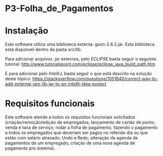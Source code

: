 # P3-Folha_de_Pagamentos

# Instalação
Este software utiliza uma biblioteca externa: gson-2.6.2.jar.
Esta biblioteca está disponvel dentro da pasta src/lib.

Para adicionar arquivos .jar externos, pelo *ECLIPSE* basta seguir o seguinte tutorial: http://www.tutorialspoint.com/eclipse/eclipse_java_build_path.htm

E para adicionar pelo *IntelliJ*, basta seguir o que está descrito na solução deste tópico: https://stackoverflow.com/questions/1051640/correct-way-to-add-external-jars-lib-jar-to-an-intellij-idea-project

# Requisitos funcionais
Este software atende a todos os requisitos funcionais solicitados (criação/remoção/edição de empregados; lançamento de cartão de ponto, venda e taxa de serviço; rodar a folha de pagamento, fazendo o pagamento a todos os empregados que deveriam ser pagos no referido dia ou que estão com salário atrasado; Undo e Redo; alteração da agenda de pagamentos de um empregado; criação de uma nova agenda de pagamento pro sistema).
